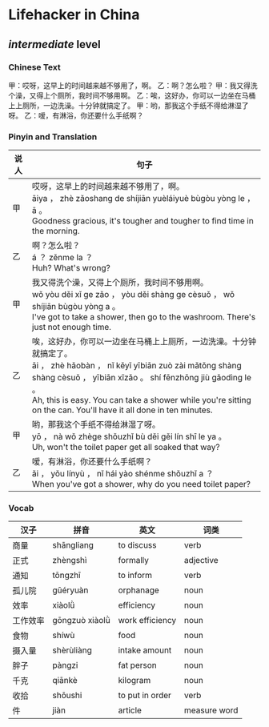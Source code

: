 # Lifehacker in China
## *intermediate* level

### Chinese Text
甲：哎呀，这早上的时间越来越不够用了，啊。
乙：啊？怎么啦？
甲：我又得洗个澡，又得上个厕所，我时间不够用啊。
乙：唉，这好办，你可以一边坐在马桶上上厕所，一边洗澡。十分钟就搞定了。
甲：哟，那我这个手纸不得给淋湿了呀。
乙：嗳，有淋浴，你还要什么手纸啊？

### Pinyin and Translation
|说人|句子|
|----|----|
|甲|哎呀，这早上的时间越来越不够用了，啊。<br />āiya ， zhè zǎoshang de shíjiān yuèláiyuè bùgòu yòng le ， ā 。<br />Goodness gracious, it's tougher and tougher to find time in the morning.|
|乙|啊？怎么啦？<br />á ？ zěnme la ？<br />Huh? What's wrong?|
|甲|我又得洗个澡，又得上个厕所，我时间不够用啊。<br />wǒ yòu děi xǐ ge zǎo ， yòu děi shàng ge cèsuǒ ， wǒ shíjiān bùgòu yòng a 。<br />I've got to take a shower, then go to the washroom. There's just not enough time.|
|乙|唉，这好办，你可以一边坐在马桶上上厕所，一边洗澡。十分钟就搞定了。<br />āi ， zhè hǎobàn ， nǐ kěyǐ yībiān zuò zài mǎtǒng shàng shàng cèsuǒ ， yībiān xǐzǎo 。 shí fēnzhōng jiù gǎodìng le 。<br />Ah, this is easy. You can take a shower while you're sitting on the can. You'll have it all done in ten minutes.|
|甲|哟，那我这个手纸不得给淋湿了呀。<br />yō ， nà wǒ zhège shǒuzhǐ bù děi gěi lín shī le ya 。<br />Uh, won't the toilet paper get all soaked that way?|
|乙|嗳，有淋浴，你还要什么手纸啊？<br />ǎi ， yǒu línyù ， nǐ hái yào shénme shǒuzhǐ a ？<br />When you've got a shower, why do you need toilet paper?|
### Vocab
|汉子|拼音|英文|词类|
|----|----|----|----|
|商量|shāngliang|to discuss|verb|
|正式|zhèngshì|formally|adjective|
|通知|tōngzhī|to inform|verb|
|孤儿院|gūéryuàn|orphanage|noun|
|效率|xiàolǜ|efficiency|noun|
|工作效率|gōngzuò xiàolǜ|work efficiency|noun|
|食物|shíwù|food|noun|
|摄入量|shèrùliàng|intake amount|noun|
|胖子|pàngzi|fat person|noun|
|千克|qiānkè|kilogram|noun|
|收拾|shōushi|to put in order|verb|
|件|jiàn|article|measure word|